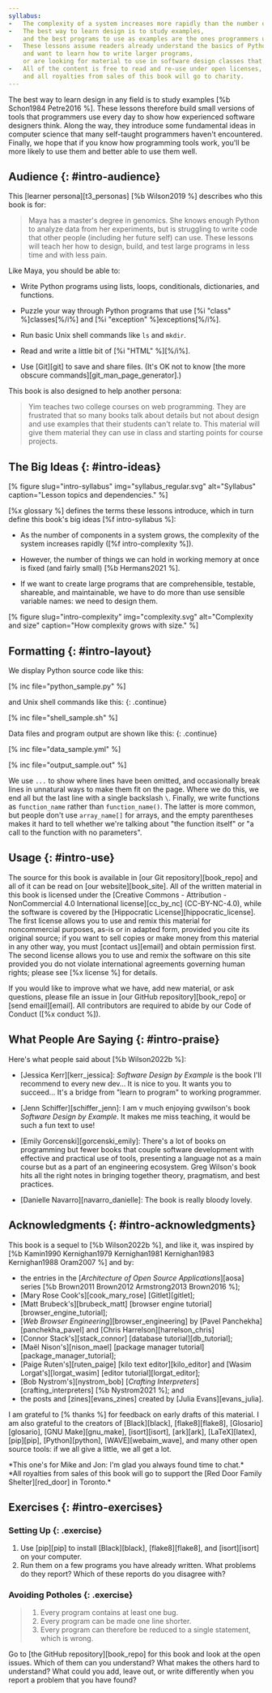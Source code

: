 ```yaml
---
syllabus:
-   The complexity of a system increases more rapidly than the number of parts it contains.
-   The best way to learn design is to study examples,
    and the best programs to use as examples are the ones programmers use every day.
-   These lessons assume readers already understand the basics of Python
    and want to learn how to write larger programs,
    or are looking for material to use in software design classes that they teach.
-   All of the content is free to read and re-use under open licenses,
    and all royalties from sales of this book will go to charity.
---
```


The best way to learn design in any field
is to study examples [%b Schon1984 Petre2016 %].
These lessons therefore build small versions
of tools that programmers use every day
to show how experienced software designers think.
Along the way,
they introduce some fundamental ideas in computer science
that many self-taught programmers haven't encountered.
Finally,
we hope that if you know how programming tools work,
you'll be more likely to use them
and better able to use them well.

## Audience {: #intro-audience}

This [learner persona][t3_personas] [%b Wilson2019 %] describes who this book is for:

> Maya has a master's degree in genomics.
> She knows enough Python to analyze data from her experiments,
> but is struggling to write code that other people (including her future self) can use.
> These lessons will teach her how to design, build, and test large programs
> in less time and with less pain.

Like Maya, you should be able to:

-   Write Python programs using lists, loops, conditionals, dictionaries, and functions.

-   Puzzle your way through Python programs that use [%i "class" %]classes[%/i%]
    and [%i "exception" %]exceptions[%/i%].

-   Run basic Unix shell commands like `ls` and `mkdir`.

-   Read and write a little bit of [%i "HTML" %][%/i%].

-   Use [Git][git] to save and share files.
    (It's OK not to know [the more obscure commands][git_man_page_generator].)

This book is also designed to help another persona:

> Yim teaches two college courses on web programming.
> They are frustrated that so many books talk about details but not about design
> and use examples that their students can't relate to.
> This material will give them material they can use in class
> and starting points for course projects.

## The Big Ideas {: #intro-ideas}

[% figure
   slug="intro-syllabus"
   img="syllabus_regular.svg"
   alt="Syllabus"
   caption="Lesson topics and dependencies."
%]

[%x glossary %] defines the terms these lessons introduce,
which in turn define this book's big ideas [%f intro-syllabus %]:

-   As the number of components in a system grows,
    the complexity of the system increases rapidly
    ([%f intro-complexity %]).

-   However,
    the number of things we can hold in working memory at once is fixed (and fairly small) [%b Hermans2021 %].

-   If we want to create large programs that are comprehensible, testable, shareable, and maintainable,
    we have to do more than use sensible variable names:
    we need to design them.

[% figure
   slug="intro-complexity"
   img="complexity.svg"
   alt="Complexity and size"
   caption="How complexity grows with size."
%]

## Formatting {: #intro-layout}

We display Python source code like this:

[% inc file="python_sample.py" %]

and Unix shell commands like this:
{: .continue}

[% inc file="shell_sample.sh" %]

Data files and program output are shown like this:
{: .continue}

[% inc file="data_sample.yml" %]

[% inc file="output_sample.out" %]

We use `...` to show where lines have been omitted,
and occasionally break lines in unnatural ways to make them fit on the page.
Where we do this,
we end all but the last line with a single backslash `\`.
Finally,
we write functions as `function_name` rather than `function_name()`.
The latter is more common,
but people don't use `array_name[]` for arrays,
and the empty parentheses makes it hard to tell
whether we're talking about "the function itself" or "a call to the function with no parameters".

## Usage {: #intro-use}

The source for this book is available in [our Git repository][book_repo]
and all of it can be read on [our website][book_site].
All of the written material in this book
is licensed under the [Creative Commons - Attribution - NonCommercial 4.0 International license][cc_by_nc]
(CC-BY-NC-4.0),
while the software is covered by the [Hippocratic License][hippocratic_license].
The first license allows you to use and remix this material for noncommercial purposes,
as-is or in adapted form,
provided you cite its original source;
if you want to sell copies or make money from this material in any other way,
you must [contact us][email] and obtain permission first.
The second license allows you to use and remix the software on this site
provided you do not violate international agreements governing human rights;
please see [%x license %] for details.

If you would like to improve what we have,
add new material,
or ask questions,
please file an issue in [our GitHub repository][book_repo]
or [send email][email].
All contributors are required to abide by our Code of Conduct
([%x conduct %]).

## What People Are Saying {: #intro-praise}

Here's what people said about [%b Wilson2022b %]:

-   [Jessica Kerr][kerr_jessica]:
    *Software Design by Example* is the book I'll recommend to every new dev…
    It is nice to you.
    It wants you to succeed…
    It's a bridge from "learn to program" to working programmer.

-   [Jenn Schiffer][schiffer_jenn]:
    I am v much enjoying gvwilson's book *Software Design by Example*.
    It makes me miss teaching, it would be such a fun text to use!

-   [Emily Gorcenski][gorcenski_emily]:
    There's a lot of books on programming
    but fewer books that couple software development with effective and practical use of tools,
    presenting a language not as a main course but as a part of an engineering ecosystem.
    Greg Wilson's book hits all the right notes in bringing together theory, pragmatism, and best practices.

-   [Danielle Navarro][navarro_danielle]:
    The book is really bloody lovely.

## Acknowledgments {: #intro-acknowledgments}

This book is a sequel to [%b Wilson2022b %],
and like it,
was inspired by [%b Kamin1990 Kernighan1979 Kernighan1981 Kernighan1983 Kernighan1988 Oram2007 %] and by:

-   the entries in the [*Architecture of Open Source Applications*][aosa] series
    [%b Brown2011 Brown2012 Armstrong2013 Brown2016 %];
-   [Mary Rose Cook's][cook_mary_rose] [Gitlet][gitlet];
-   [Matt Brubeck's][brubeck_matt] [browser engine tutorial][browser_engine_tutorial];
-   [*Web Browser Engineering*][browser_engineering]
    by [Pavel Panchekha][panchekha_pavel] and [Chris Harrelson][harrelson_chris] 
-   [Connor Stack's][stack_connor] [database tutorial][db_tutorial];
-   [Maël Nison's][nison_mael] [package manager tutorial][package_manager_tutorial];
-   [Paige Ruten's][ruten_paige] [kilo text editor][kilo_editor]
    and [Wasim Lorgat's][lorgat_wasim] [editor tutorial][lorgat_editor];
-   [Bob Nystrom's][nystrom_bob] [*Crafting Interpreters*][crafting_interpreters] [%b Nystrom2021 %];
    and 
-   the posts and [zines][evans_zines] created by [Julia Evans][evans_julia].

I am grateful to [% thanks %] for feedback on early drafts of this material.
I am also grateful to the creators of
[Black][black],
[flake8][flake8],
[Glosario][glosario],
[GNU Make][gnu_make],
[isort][isort],
[ark][ark],
[LaTeX][latex],
[pip][pip],
[Python][python],
[WAVE][webaim_wave],
and many other open source tools:
if we all give a little,
we all get a lot.

<div class="center" markdown="1">
  *This one's for Mike and Jon: I'm glad you always found time to chat.*
  <br>
  *All royalties from sales of this book will go to support the [Red Door Family Shelter][red_door] in Toronto.*
</div>

## Exercises {: #intro-exercises}

### Setting Up {: .exercise}

1.  Use [pip][pip] to install [Black][black], [flake8][flake8], and [isort][isort]
    on your computer.
2.  Run them on a few programs you have already written.
    What problems do they report?
    Which of these reports do you disagree with?

### Avoiding Potholes {: .exercise}

> 1.  Every program contains at least one bug.
> 2.  Every program can be made one line shorter.
> 3.  Every program can therefore be reduced to a single statement,
>     which is wrong.

Go to [the GitHub repository][book_repo] for this book and look at the open issues.
Which of them can you understand?
What makes the others hard to understand?
What could you add, leave out, or write differently
when you report a problem that you have found?

